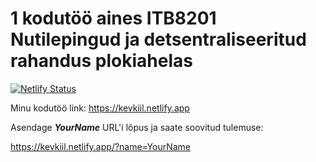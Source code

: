 # 1 kodutöö aines ITB8201 Nutilepingud ja detsentraliseeritud rahandus plokiahelas

[![Netlify
Status](https://api.netlify.com/api/v1/badges/9aaef7de-1e5d-4fda-bc39-faa10a68b35b/deploy-status)](https://app.netlify.com/sites/kevkiil/deploys)

Minu kodutöö link: https://kevkiil.netlify.app

Asendage <em><strong>YourName</strong></em> URL'i lõpus ja saate soovitud tulemuse: 

https://kevkiil.netlify.app/?name=YourName
